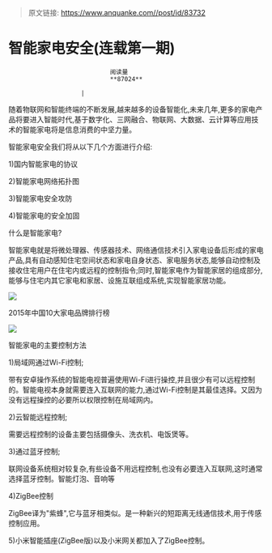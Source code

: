 > 原文链接: https://www.anquanke.com//post/id/83732 


# 智能家电安全(连载第一期)


                                阅读量   
                                **87024**
                            
                        |
                        
                                                                                    



随着物联网和智能终端的不断发展,越来越多的设备智能化,未来几年,更多的家电产品将要进入智能时代,基于数字化、三网融合、物联网、大数据、云计算等应用技术的智能家电将是信息消费的中坚力量。

智能家电安全我们将从以下几个方面进行介绍:

1)国内智能家电的协议

2)智能家电网络拓扑图

3)智能家电安全攻防

4)智能家电的安全加固

什么是智能家电?

智能家电就是将微处理器、传感器技术、网络通信技术引入家电设备后形成的家电产品,具有自动感知住宅空间状态和家电自身状态、家电服务状态,能够自动控制及接收住宅用户在住宅内或远程的控制指令;同时,智能家电作为智能家居的组成部分,能够与住宅内其它家电和家居、设施互联组成系统,实现智能家居功能。

[![](https://p2.ssl.qhimg.com/t012973780c2ea10f7b.jpg)](https://p2.ssl.qhimg.com/t012973780c2ea10f7b.jpg)

2015年中国10大家电品牌排行榜

[![](https://p2.ssl.qhimg.com/t01b2b3b5c303072c8c.jpg)](https://p2.ssl.qhimg.com/t01b2b3b5c303072c8c.jpg)

智能家电的主要控制方法

1)局域网通过Wi-Fi控制;

带有安卓操作系统的智能电视普遍使用Wi-Fi进行操控,并且很少有可以远程控制的。智能电视本身就需要连入互联网的能力,通过Wi-Fi控制是其最佳选择。又因为没有远程操控的必要所以权限控制在局域网内。

2)云智能远程控制;

需要远程控制的设备主要包括摄像头、洗衣机、电饭煲等。

3)通过蓝牙控制;

联网设备系统相对较复杂,有些设备不用远程控制,也没有必要连入互联网,这时通常选择蓝牙控制。智能灯泡、音响等

4)ZigBee控制

ZigBee译为"紫蜂",它与蓝牙相类似。是一种新兴的短距离无线通信技术,用于传感控制应用。

5)小米智能插座(ZigBee版)以及小米网关都加入了ZigBee控制。
